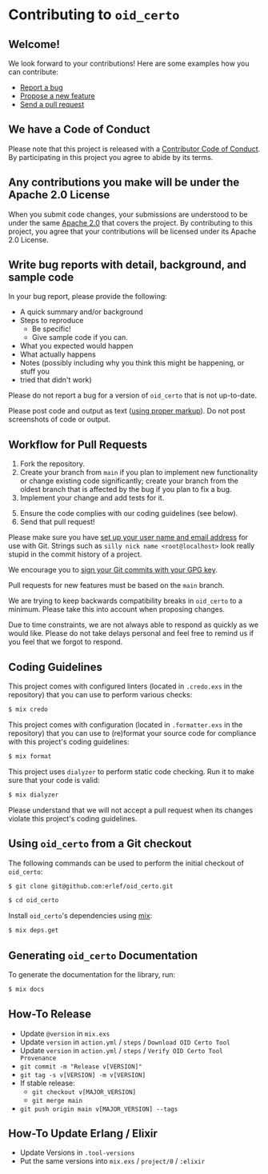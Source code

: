 # Contributing to `oid_certo`

## Welcome!

We look forward to your contributions! Here are some examples how you can
contribute:

- [Report a bug](https://github.com/erlef/oid_certo/issues/new?type=bug)
- [Propose a new feature](https://github.com/erlef/oid_certo/issues/new?type=feature)
- [Send a pull request](https://github.com/erlef/oid_certo/pulls)

## We have a Code of Conduct

Please note that this project is released with a
[Contributor Code of Conduct](https://github.com/erlef/.github/blob/main/CODE_OF_CONDUCT.md).
By participating in this project you agree to abide by its terms.

## Any contributions you make will be under the Apache 2.0 License

When you submit code changes, your submissions are understood to be under the
same [Apache 2.0](https://github.com/erlef/oid_certo/blob/main/LICENSE)
that covers the project. By contributing to this project, you agree that your
contributions will be licensed under its Apache 2.0 License.

## Write bug reports with detail, background, and sample code

In your bug report, please provide the following:

- A quick summary and/or background
- Steps to reproduce
  - Be specific!
  - Give sample code if you can.
- What you expected would happen
- What actually happens
- Notes (possibly including why you think this might be happening, or stuff you
- tried that didn't work)

Please do not report a bug for a version of `oid_certo` that is
not up-to-date.

Please post code and output as text
([using proper markup](https://guides.github.com/features/mastering-markdown/)).
Do not post screenshots of code or output.

## Workflow for Pull Requests

1. Fork the repository.
2. Create your branch from `main` if you plan to implement new functionality or
   change existing code significantly; create your branch from the oldest branch
   that is affected by the bug if you plan to fix a bug.
3. Implement your change and add tests for it.
<!-- 4. Ensure the test suite passes. -->
5. Ensure the code complies with our coding guidelines (see below).
6. Send that pull request!

Please make sure you have
[set up your user name and email address](https://git-scm.com/book/en/v2/Getting-Started-First-Time-Git-Setup)
for use with Git. Strings such as `silly nick name <root@localhost>` look really
stupid in the commit history of a project.

We encourage you to
[sign your Git commits with your GPG key](https://docs.github.com/en/github/authenticating-to-github/signing-commits).

Pull requests for new features must be based on the `main` branch.

We are trying to keep backwards compatibility breaks in `oid_certo`
to a minimum. Please take this into account when proposing changes.

Due to time constraints, we are not always able to respond as quickly as we
would like. Please do not take delays personal and feel free to remind us if you
feel that we forgot to respond.

## Coding Guidelines

This project comes with configured linters (located in `.credo.exs` in the
repository) that you can use to perform various checks:

```bash
$ mix credo
```

This project comes with configuration (located in `.formatter.exs` in the
repository) that you can use to (re)format your source code for compliance with
this project's coding guidelines:

```bash
$ mix format
```

This project uses `dialyzer` to perform static code checking. Run it to make
sure that your code is valid:

```bash
$ mix dialyzer
```

Please understand that we will not accept a pull request when its changes
violate this project's coding guidelines.

## Using `oid_certo` from a Git checkout

The following commands can be used to perform the initial checkout of
`oid_certo`:

```bash
$ git clone git@github.com:erlef/oid_certo.git

$ cd oid_certo
```

Install `oid_certo`'s dependencies using
[mix](https://hexdocs.pm/mix/Mix.html):

```bash
$ mix deps.get
```

<!-- TODO: Add Test Suite
## Running `oid_certo`'s test suite

After following the steps shown above, `oid_certo`'s test suite
is run like this:

```bash
$ mix test
``` -->

## Generating `oid_certo` Documentation

To generate the documentation for the library, run:

```bash
$ mix docs
```

## How-To Release

* Update `@version` in `mix.exs`
* Update `version` in `action.yml` / `steps` / `Download OID Certo Tool`
* Update `version` in `action.yml` / `steps` / `Verify OID Certo Tool Provenance`
* `git commit -m "Release v[VERSION]"`
* `git tag -s v[VERSION] -m v[VERSION]`
* If stable release:
  * `git checkout v[MAJOR_VERSION]`
  * `git merge main`
* `git push origin main v[MAJOR_VERSION] --tags`

## How-To Update Erlang / Elixir

* Update Versions in `.tool-versions`
* Put the same versions into `mix.exs` / `project/0` / `:elixir`